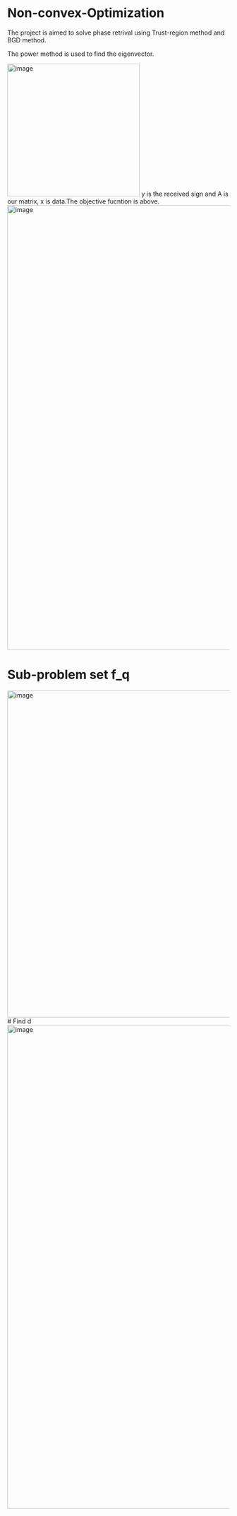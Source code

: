 # Non-convex-Optimization

The project is aimed to solve phase retrival using Trust-region method and BGD method.

The power method is used to find the eigenvector.

<img width="300" alt="image" src="https://user-images.githubusercontent.com/90212504/161879178-58ca24f9-317a-4edd-bc87-37d51ea7f4df.png">
y is the received sign and A is our matrix, x is data.The objective fucntion is above.

<img width="1007" alt="image" src="https://user-images.githubusercontent.com/90212504/161879609-5733e23f-0a5d-4cf6-b770-761557812187.png">

# Sub-problem set f_q
<img width="740" alt="image" src="https://user-images.githubusercontent.com/90212504/161879725-b74b998a-7cec-4b09-8b02-bceee9b8ccd4.png">
# Find d 
<img width="1095" alt="image" src="https://user-images.githubusercontent.com/90212504/161879842-f7095f52-c820-4e3c-a72f-c2c33c405c7a.png">
